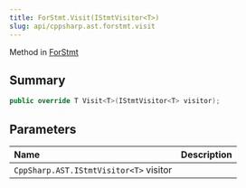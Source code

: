 ```yaml
---
title: ForStmt.Visit(IStmtVisitor<T>)
slug: api/cppsharp.ast.forstmt.visit
---
```

Method in [ForStmt](/api/cppsharp/ast/forstmt)

## Summary



```csharp
public override T Visit<T>(IStmtVisitor<T> visitor);
```

## Parameters

|Name|Description|
|:---|:---|
|`CppSharp.AST.IStmtVisitor<T>` visitor||


